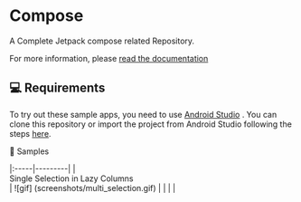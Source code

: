 # Compose

A Complete Jetpack compose related Repository.

For more information, please [read the documentation](https://developer.android.com/jetpack/compose)

💻 Requirements
------------
To try out these sample apps, you need to use [Android Studio](https://developer.android.com/studio)
. You can clone this repository or import the project from Android Studio following the steps
[here](https://developer.android.com/jetpack/compose/setup#sample).

🧬 Samples

|:-----|---------| |  <br> Single Selection in Lazy Columns <br> |
![gif] (screenshots/multi_selection.gif) | | | |
